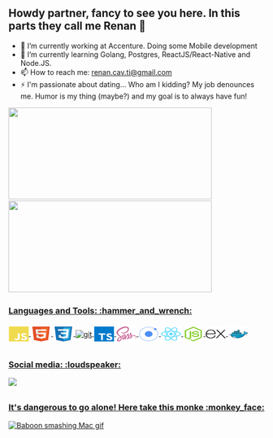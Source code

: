 ## Howdy partner, fancy to see you here. In this parts they call me Renan :horse_racing:

- 🔭 I’m currently working at Accenture. Doing some Mobile development
- 🌱 I’m currently learning Golang, Postgres, ReactJS/React-Native and Node.JS.
- 📫 How to reach me: renan.cav.ti@gmail.com
- ⚡ I'm passionate about dating... Who am I kidding? My job denounces me. Humor is my thing (maybe?) and my goal is to always have fun! 

<div>
  <a href="https://github.com/Renan-S">
  <img height="180em" width="400px" src="https://github-readme-stats.vercel.app/api?username=Renan-S&show_icons=true&theme=nightowl&include_all_commits=true&count_private=false"/>
  <img height="180em" width="400px" src="https://github-readme-stats.vercel.app/api/top-langs/?username=Renan-S&layout=compact&langs_count=7&theme=nightowl"/>
</div>
  <h3 align="left">Languages and Tools: :hammer_and_wrench:</h3>
  <a href="https://developer.mozilla.org/en-US/docs/Web/JavaScript" target="_blank"> <img align="center" alt="JavaScript icon" height="30" width="40" src="https://raw.githubusercontent.com/devicons/devicon/master/icons/javascript/javascript-plain.svg">
  <a href="https://developer.mozilla.org/en-US/docs/Web/HTML" target="_blank"> <img align="center" alt="HTML icon" height="30" width="40" src="https://raw.githubusercontent.com/devicons/devicon/master/icons/html5/html5-original.svg">
  <a href="https://developer.mozilla.org/en-US/docs/Web/CSS" target="_blank"> <img align="center" alt="CSS icon" height="30" width="40" src="https://raw.githubusercontent.com/devicons/devicon/master/icons/css3/css3-original.svg">
  <a href="https://git-scm.com/" target="_blank"> <img align="center" src="https://www.vectorlogo.zone/logos/git-scm/git-scm-icon.svg" alt="git" width="30" height="40">
  <a href="https://www.typescriptlang.org/docs/handbook/typescript-in-5-minutes.html" target="_blank"> <img align="center" alt="TypeScript icon" height="30" width="40" src="https://raw.githubusercontent.com/devicons/devicon/master/icons/typescript/typescript-plain.svg">
  <a href="https://sass-lang.com" target="_blank"> <img align="center" src="https://raw.githubusercontent.com/devicons/devicon/master/icons/sass/sass-original.svg" alt="Sass icon" width="40" height="40"> 
  <a href="https://ionicframework.com/" target="_blank"> <img align="center" alt="Ionic icon" height="30" width="40" src="https://raw.githubusercontent.com/devicons/devicon/master/icons/ionic/ionic-original.svg">
  <a href="https://reactjs.org/" target="_blank"> <img align="center" alt="React icon" height="30" width="40" src="https://raw.githubusercontent.com/devicons/devicon/master/icons/react/react-original.svg">    
   <a href="https://nodejs.org/en/" target="_blank"> <img align="center" alt="Nodejs icon" height="30" width="40" src="https://raw.githubusercontent.com/devicons/devicon/master/icons/nodejs/nodejs-original.svg">     
   <a href="https://expressjs.com/" target="_blank"> <img align="center" alt="ExpressJS icon" height="30" width="40" src="https://raw.githubusercontent.com/devicons/devicon/master/icons/express/express-original.svg">     
   <a href="https://www.docker.com/" target="_blank"> <img align="center" alt="Docker icon" height="30" width="40" src="https://raw.githubusercontent.com/devicons/devicon/master/icons/docker/docker-original.svg">     
</div>
     
  ##
     
<div> 
  <h3 align="left">Social media: :loudspeaker:</h3>
  <a href="https://www.linkedin.com/in/renancaval/" target="_blank"><img src="https://img.shields.io/badge/-LinkedIn-%230077B5?style=for-the-badge&logo=linkedin&logoColor=white" target="_blank">
</div>
  
  ##
  
<div>
  <h3 align="left"> It's dangerous to go alone! Here take this monke :monkey_face: </h3>
  <img alt="Baboon smashing Mac gif" src="https://media0.giphy.com/media/5Zesu5VPNGJlm/giphy.gif?cid=ecf05e47uiluhuoc203dnww9wd3922m3jxgm15o8wq3adf81&ep=v1_gifs_search&rid=giphy.gif">
</div>
    
    
